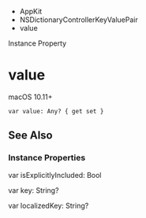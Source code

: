 

- AppKit
- NSDictionaryControllerKeyValuePair
-  value 

Instance Property

# value

macOS 10.11+

``` source
var value: Any? { get set }
```

## See Also

### Instance Properties

var isExplicitlyIncluded: Bool

var key: String?

var localizedKey: String?

